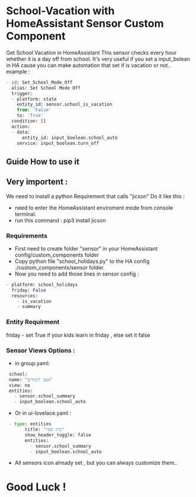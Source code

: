# School-Vacation with HomeAssistant Sensor Custom Component
Get School Vacation in HomeAssistant
 This sensor checks every hour whether it is a day off from school.
It's very useful if you set a input_bolean in HA cause you can make automation that set if is vacation or not..
example :
```python
- id: Set_School_Mode_Off
  alias: Set School Mode Off
  trigger: 
  - platform: state
    entity_id: sensor.school_is_vacation
    from: 'False'
    to: 'True'
  condition: []
  action:
  - data:
      entity_id: input_boolean.school_auto
    service: input_boolean.turn_off
 ```
 ## Guide How to use it
 ## Very importent :
  
  We need to install a python Requirement that calls  "jicson"
  Do it like this :
  * need to enter the HomeAssistant enviroment mode from console terminal.
  * run this command : pip3 install jicson 
       
### Requirements
 * First need to create folder "sensor" in your HomeAssistant config/custom_components folder
* Copy python file "school_holidays.py" to the HA config ./custom_components/sensor folder.
* Now you need to add those lines in sensor config :
 ```python
 - platform: school_holidays
   friday: False
   resources:
     - is_vacation
     - summary
  ```
  
  ### Entity Requirment
  
  friday - set True if your kids learn in friday , else set it false 
  
  ### Sensor Views Options :
 * in group.yaml:
 ```python
  school:
  name: "מצב לימודים"
  view: no
  entities:
    - sensor.school_summary
    - input_boolean.school_auto 
 ```
 
 * Or in ui-lovelace.yaml :
 
 ```python
  - type: entities
        title: "בית ספר"
        show_header_toggle: false
        entities:
          - sensor.school_summary
          - input_boolean.school_auto  
 ```
 * All sensors icon already set , but you can always customize them..
 
 # Good Luck !

